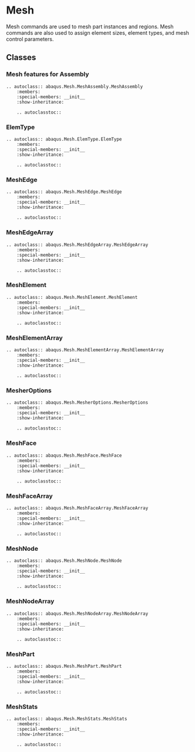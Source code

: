 # Mesh

Mesh commands are used to mesh part instances and regions. Mesh commands are also used to assign element sizes, element types, and mesh control parameters.

## Classes

### Mesh features for Assembly

```{eval-rst}
.. autoclass:: abaqus.Mesh.MeshAssembly.MeshAssembly
    :members:
    :special-members: __init__
    :show-inheritance:

    .. autoclasstoc::
```

### ElemType

```{eval-rst}
.. autoclass:: abaqus.Mesh.ElemType.ElemType
    :members:
    :special-members: __init__
    :show-inheritance:

    .. autoclasstoc::
```

### MeshEdge

```{eval-rst}
.. autoclass:: abaqus.Mesh.MeshEdge.MeshEdge
    :members:
    :special-members: __init__
    :show-inheritance:

    .. autoclasstoc::
```

### MeshEdgeArray

```{eval-rst}
.. autoclass:: abaqus.Mesh.MeshEdgeArray.MeshEdgeArray
    :members:
    :special-members: __init__
    :show-inheritance:

    .. autoclasstoc::
```

### MeshElement

```{eval-rst}
.. autoclass:: abaqus.Mesh.MeshElement.MeshElement
    :members:
    :special-members: __init__
    :show-inheritance:

    .. autoclasstoc::
```

### MeshElementArray

```{eval-rst}
.. autoclass:: abaqus.Mesh.MeshElementArray.MeshElementArray
    :members:
    :special-members: __init__
    :show-inheritance:

    .. autoclasstoc::
```

### MesherOptions

```{eval-rst}
.. autoclass:: abaqus.Mesh.MesherOptions.MesherOptions
    :members:
    :special-members: __init__
    :show-inheritance:

    .. autoclasstoc::
```

### MeshFace

```{eval-rst}
.. autoclass:: abaqus.Mesh.MeshFace.MeshFace
    :members:
    :special-members: __init__
    :show-inheritance:

    .. autoclasstoc::
```

### MeshFaceArray

```{eval-rst}
.. autoclass:: abaqus.Mesh.MeshFaceArray.MeshFaceArray
    :members:
    :special-members: __init__
    :show-inheritance:

    .. autoclasstoc::
```

### MeshNode

```{eval-rst}
.. autoclass:: abaqus.Mesh.MeshNode.MeshNode
    :members:
    :special-members: __init__
    :show-inheritance:

    .. autoclasstoc::
```

### MeshNodeArray

```{eval-rst}
.. autoclass:: abaqus.Mesh.MeshNodeArray.MeshNodeArray
    :members:
    :special-members: __init__
    :show-inheritance:

    .. autoclasstoc::
```

### MeshPart

```{eval-rst}
.. autoclass:: abaqus.Mesh.MeshPart.MeshPart
    :members:
    :special-members: __init__
    :show-inheritance:

    .. autoclasstoc::
```

### MeshStats

```{eval-rst}
.. autoclass:: abaqus.Mesh.MeshStats.MeshStats
    :members:
    :special-members: __init__
    :show-inheritance:

    .. autoclasstoc::
```
